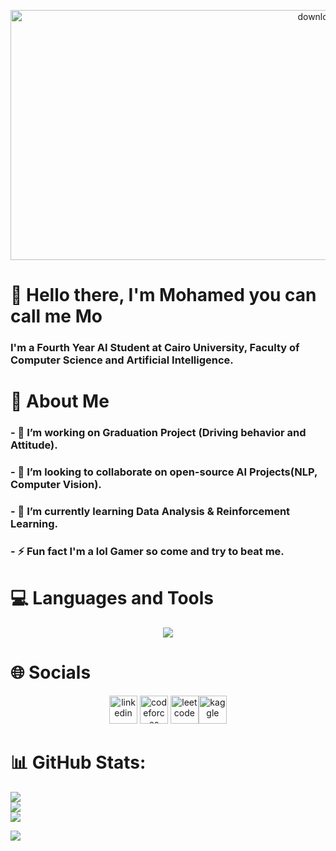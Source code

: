 <p align="center">
<img align="center" alt=" downloading..." src="https://i.pinimg.com/originals/3c/84/cd/3c84cdb1e180a46031edaed16e042beb.gif" width="1000" height="400" />
</p>

# 👋 Hello there, I'm Mohamed you can call me Mo

### I'm a Fourth Year AI Student at Cairo University, Faculty of Computer Science and Artificial Intelligence.

# 💫 About Me
### - 🔭 I’m working on Graduation Project (Driving behavior and Attitude).
### - 👯 I’m looking to collaborate on open-source AI Projects(NLP, Computer Vision).
### - 🌱 I’m currently learning Data Analysis & Reinforcement Learning.
### - ⚡ Fun fact I'm a lol Gamer so come and try to beat me.

# 💻 Languages and Tools
<p align="center">
    <img src="https://skillicons.dev/icons?i=py,tensorflow,pytorch,matlab,mysql,php,laravel,cpp,java,git&perline=5" />
</p>

# 🌐 Socials
<p align="center">
  <a href="https://www.linkedin.com/in/mo-sam-mo/"><img src="https://cdn.jsdelivr.net/gh/devicons/devicon/icons/linkedin/linkedin-original.svg" alt="linkedin" width="45" height="45"/></a> <a href="https://codeforces.com/profile/Xx_MOHAMED_xX"><img src="https://art.npanuhin.me/SVG/Codeforces/Codeforces.colored.svg" alt="codeforces" width="45" height="45" padding="" /></a> <a href="https://leetcode.com/Xx_Mohamed_xX/"><img src="https://cdn.iconscout.com/icon/free/png-512/leetcode-3521542-2944960.png?f=avif&w=256" alt="leetcode" width="45" height="45"/></a><a href="https://www.kaggle.com/mohamedsammer"><img src="https://www.vectorlogo.zone/logos/kaggle/kaggle-icon.svg" alt="kaggle" width="45" height="45"/></a> 
</p>

# 📊 GitHub Stats:
![](https://github-readme-stats.vercel.app/api?username=mo-sam-mo&theme=dark&hide_border=false&include_all_commits=false&count_private=false)<br/>
![](https://github-readme-streak-stats.herokuapp.com/?user=mo-sam-mo&theme=dark&hide_border=false)<br/>
![](https://github-readme-stats.vercel.app/api/top-langs/?username=mo-sam-mo&theme=dark&hide_border=false&include_all_commits=false&count_private=false&layout=compact)

![](https://github-readme-quotes.herokuapp.com/quote?type=horizontal&theme=darkquotesUrl=https://github.com/Mo-Sam-Mo/Mo-Sam-Mo/blob/main/quotes.json)
